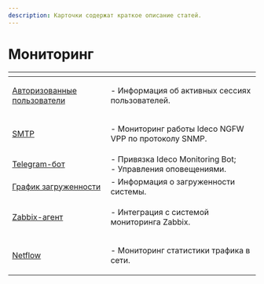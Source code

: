 ```yaml
---
description: Карточки содержат краткое описание статей.
---
```


# Мониторинг

<table data-card-size="large" data-view="cards"><thead><tr><th></th><th></th></tr></thead><tbody><tr><td><a href="authorization-info.md">Авторизованные пользователи</a></td><td><p>- Информация об активных сессиях пользователей.</p></td></tr><tr><td><a href="smtp.md">SMTP</a></td><td><p>- Мониторинг работы Ideco NGFW VPP по протоколу SNMP.</p></td></tr><tr><td><a href="telegram-bot.md">Telegram-бот</a></td><td>- Привязка Ideco Monitoring Bot;<br>- Управления оповещениями.</td></tr><tr><td><a href="workload-schedule.md">График загруженности</a></td><td>- Информация о загруженности системы.</td></tr><tr><td><a href="zabbix.md">Zabbix-агент</a></td><td><p>- Интеграция с системой мониторинга Zabbix.</p></td></tr><tr><td><a href="netflow.md">Netflow</a></td><td><p>- Мониторинг статистики трафика в сети.</p></td></tr></tbody></table>